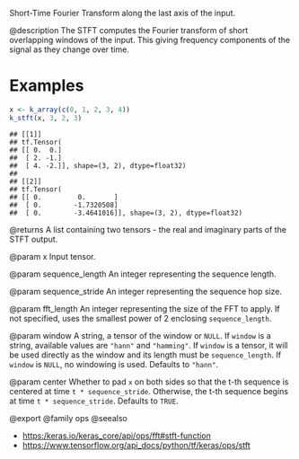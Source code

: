 Short-Time Fourier Transform along the last axis of the input.

@description
The STFT computes the Fourier transform of short overlapping windows of the
input. This giving frequency components of the signal as they change over
time.

# Examples

```r
x <- k_array(c(0, 1, 2, 3, 4))
k_stft(x, 3, 2, 3)
```

```
## [[1]]
## tf.Tensor(
## [[ 0.  0.]
##  [ 2. -1.]
##  [ 4. -2.]], shape=(3, 2), dtype=float32)
##
## [[2]]
## tf.Tensor(
## [[ 0.         0.       ]
##  [ 0.        -1.7320508]
##  [ 0.        -3.4641016]], shape=(3, 2), dtype=float32)
```

@returns
A list containing two tensors - the real and imaginary parts of the
STFT output.

@param x
Input tensor.

@param sequence_length
An integer representing the sequence length.

@param sequence_stride
An integer representing the sequence hop size.

@param fft_length
An integer representing the size of the FFT to apply. If not
specified, uses the smallest power of 2 enclosing `sequence_length`.

@param window
A string, a tensor of the window or `NULL`. If `window` is a
string, available values are `"hann"` and `"hamming"`. If `window`
is a tensor, it will be used directly as the window and its length
must be `sequence_length`. If `window` is `NULL`, no windowing is
used. Defaults to `"hann"`.

@param center
Whether to pad `x` on both sides so that the t-th sequence is
centered at time `t * sequence_stride`. Otherwise, the t-th sequence
begins at time `t * sequence_stride`. Defaults to `TRUE`.

@export
@family ops
@seealso
+ <https:/keras.io/keras_core/api/ops/fft#stft-function>
+ <https://www.tensorflow.org/api_docs/python/tf/keras/ops/stft>

